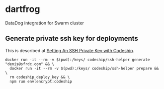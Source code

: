 # dartfrog
DataDog integration for Swarm cluster

## Generate private ssh key for deployments

This is described at [Setting An SSH Private Key with Codeship](https://documentation.codeship.com/pro/builds-and-configuration/setting-ssh-private-key/).

    docker run -it --rm -v $(pwd):/keys/ codeship/ssh-helper generate "denis@sfrdc.com" && \
      docker run -it --rm -v $(pwd):/keys/ codeship/ssh-helper prepare && \
      rm codeship_deploy_key && \
      npm run env:encrypt:codeship

